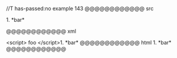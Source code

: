 //T has-passed:no
example 143
@@@@@@@@@@@@ src
<script>
foo
</script>1. *bar*
@@@@@@@@@@@@ xml
<?xml version="1.0" encoding="UTF-8"?>
<!DOCTYPE document SYSTEM "CommonMark.dtd">
<document xmlns="http://commonmark.org/xml/1.0">
  <html_block>&lt;script&gt;
foo
&lt;/script&gt;1. *bar*
</html_block>
</document>
@@@@@@@@@@@@ html
<script>
foo
</script>1. *bar*
@@@@@@@@@@@@
